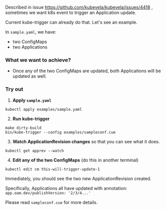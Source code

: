 Described in issue https://github.com/kubevela/kubevela/issues/4418 , sometimes we want k8s event to trigger an
Application update.

Current kube-trigger can already do that. Let's see an example.

In `sample.yaml`, we have:

- two ConfigMaps
- two Applications

### What we want to achieve?

- Once any of the two ConfigMaps are updated, both Applications will be updated as well.

### Try out

1. **Apply `sample.yaml`**

```shell
kubectl apply examples/sample.yaml
```

2. **Run kube-trigger**

```shell
make dirty-build
bin/kube-trigger --config examples/sampleconf.cue
```

3. **Watch ApplicationRevision changes** so that you can see what it does.

```shell
kubectl get apprev --watch
```

4. **Edit any of the two ConfigMaps** (do this in another terminal)

```shell
kubectl edit cm this-will-trigger-update-1
```

Immediately, you should see the two new ApplicationRevision created.

Specifically, Applications all have updated with annotation: `app.oam.dev/publishVersion: '2/3/4...'`

Please read `sampleconf.cue` for more details.